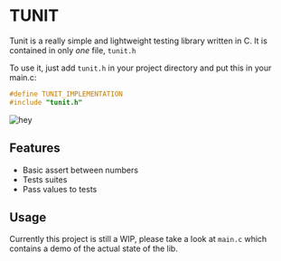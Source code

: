 # TUNIT

Tunit is a really simple and lightweight testing library written in C.
It is contained in only *one* file, `tunit.h`

To use it, just add `tunit.h` in your project directory and put this in your main.c:

```c
#define TUNIT_IMPLEMENTATION
#include "tunit.h"
```

![hey](https://github.com/Kaporos/tunit/assets/34960023/20ba9906-fdc2-4142-b180-a0634152154e)


## Features

- Basic assert between numbers
- Tests suites
- Pass values to tests


## Usage

Currently this project is still a WIP, please take a look at `main.c` which contains a demo of the actual state of the lib.
